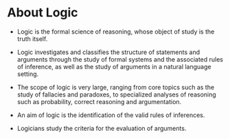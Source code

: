 # About Logic

* Logic is the formal science of reasoning, whose object of study is the truth itself.

* Logic investigates and classifies the structure of statements and arguments through the study of formal systems and the associated rules of inference, as well as the study of arguments in a natural language setting.

* The scope of logic is very large, ranging from core topics such as the study of fallacies and paradoxes, to specialized analyses of reasoning such as probability, correct reasoning and argumentation.

* An aim of logic is the identification of the valid rules of inferences.
* Logicians study the criteria for the evaluation of arguments.
